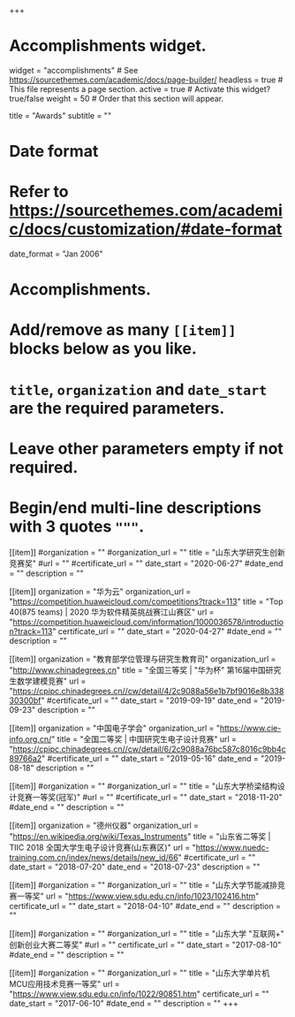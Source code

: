 +++
# Accomplishments widget.
widget = "accomplishments"  # See https://sourcethemes.com/academic/docs/page-builder/
headless = true  # This file represents a page section.
active = true  # Activate this widget? true/false
weight = 50  # Order that this section will appear.

title = "Awards"
subtitle = ""

# Date format
#   Refer to https://sourcethemes.com/academic/docs/customization/#date-format
date_format = "Jan 2006"

# Accomplishments.
#   Add/remove as many `[[item]]` blocks below as you like.
#   `title`, `organization` and `date_start` are the required parameters.
#   Leave other parameters empty if not required.
#   Begin/end multi-line descriptions with 3 quotes `"""`.

[[item]]
  #organization = ""
  #organization_url = ""
  title = "山东大学研究生创新竞赛奖"
  #url = ""
  #certificate_url = ""
  date_start = "2020-06-27"
  #date_end = ""
  description = ""


[[item]]
  organization = "华为云"
  organization_url = "https://competition.huaweicloud.com/competitions?track=113"
  title = "Top 40(875 teams) | 2020 华为软件精英挑战赛江山赛区"
  url = "https://competition.huaweicloud.com/information/1000036578/introduction?track=113"
  certificate_url = ""
  date_start = "2020-04-27"
  #date_end = ""
  description = ""

[[item]]
  organization = "教育部学位管理与研究生教育司"
  organization_url = "http://www.chinadegrees.cn"
  title = "全国三等奖 | \"华为杯\" 第16届中国研究生数学建模竞赛"
  url = "https://cpipc.chinadegrees.cn//cw/detail/4/2c9088a56e1b7bf9016e8b33830300bf"
  #certificate_url = ""
  date_start = "2019-09-19"
  date_end = "2019-09-23"
  description = ""

[[item]]
  organization = "中国电子学会"
  organization_url = "https://www.cie-info.org.cn/"
  title = "全国二等奖 | 中国研究生电子设计竞赛"
  url = "https://cpipc.chinadegrees.cn//cw/detail/6/2c9088a76bc587c8016c9bb4c89766a2"
  #certificate_url = ""
  date_start = "2019-05-16"
  date_end = "2019-08-18"
  description = ""
 
[[item]]
  #organization = ""
  #organization_url = ""
  title = "山东大学桥梁结构设计竞赛一等奖(冠军)"
  #url = ""
  #certificate_url = ""
  date_start = "2018-11-20"
  #date_end = ""
  description = ""
 
[[item]]
  organization = "德州仪器"
  organization_url = "https://en.wikipedia.org/wiki/Texas_Instruments"
  title = "山东省二等奖 | TIIC 2018 全国大学生电子设计竞赛(山东赛区)"
  url = "https://www.nuedc-training.com.cn/index/news/details/new_id/66"
  #certificate_url = ""
  date_start = "2018-07-20"
  date_end = "2018-07-23"
  description = ""
  
[[item]]
  #organization = ""
  #organization_url = ""
  title = "山东大学节能减排竞赛一等奖"
  url = "https://www.view.sdu.edu.cn/info/1023/102416.htm"
  certificate_url = ""
  date_start = "2018-04-10"
  #date_end = ""
  description = ""

[[item]]
  #organization = ""
  #organization_url = ""
  title = "山东大学 \"互联网+\" 创新创业大赛二等奖"
  #url = ""
  certificate_url = ""
  date_start = "2017-08-10"
  #date_end = ""
  description = ""

[[item]]
  #organization = ""
  #organization_url = ""
  title = "山东大学单片机MCU应用技术竞赛一等奖"
  url = "https://www.view.sdu.edu.cn/info/1022/90851.htm"
  certificate_url = ""
  date_start = "2017-06-10"
  #date_end = ""
  description = ""
+++
